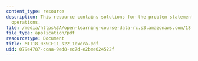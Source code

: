 ```yaml
---
content_type: resource
description: This resource contains solutions for the problem statements related to
  operations.
file: /media/https%3A/open-learning-course-data-rc.s3.amazonaws.com/18-03sc-differential-equations-fall-2011/079e4787ccaa9ed8ec7de2bee024522f_MIT18_03SCF11_s22_1exera.pdf
file_type: application/pdf
resourcetype: Document
title: MIT18_03SCF11_s22_1exera.pdf
uid: 079e4787-ccaa-9ed8-ec7d-e2bee024522f
---
```

